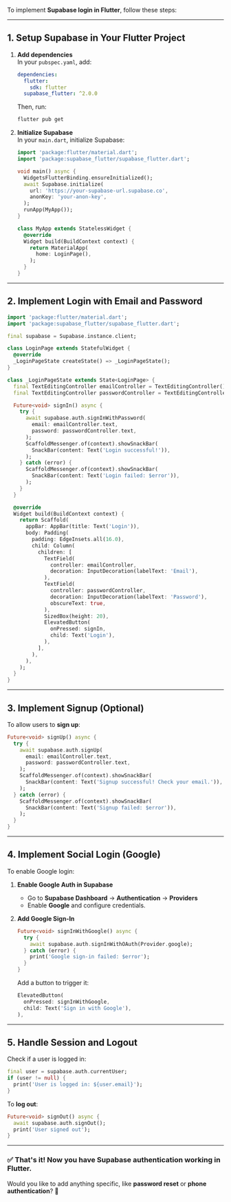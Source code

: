 To implement **Supabase login in Flutter**, follow these steps:

---

## **1. Setup Supabase in Your Flutter Project**
1. **Add dependencies**  
   In your `pubspec.yaml`, add:
   ```yaml
   dependencies:
     flutter:
       sdk: flutter
     supabase_flutter: ^2.0.0
   ```
   Then, run:
   ```sh
   flutter pub get
   ```

2. **Initialize Supabase**  
   In your `main.dart`, initialize Supabase:
   ```dart
   import 'package:flutter/material.dart';
   import 'package:supabase_flutter/supabase_flutter.dart';

   void main() async {
     WidgetsFlutterBinding.ensureInitialized();
     await Supabase.initialize(
       url: 'https://your-supabase-url.supabase.co',
       anonKey: 'your-anon-key',
     );
     runApp(MyApp());
   }

   class MyApp extends StatelessWidget {
     @override
     Widget build(BuildContext context) {
       return MaterialApp(
         home: LoginPage(),
       );
     }
   }
   ```

---

## **2. Implement Login with Email and Password**
```dart
import 'package:flutter/material.dart';
import 'package:supabase_flutter/supabase_flutter.dart';

final supabase = Supabase.instance.client;

class LoginPage extends StatefulWidget {
  @override
  _LoginPageState createState() => _LoginPageState();
}

class _LoginPageState extends State<LoginPage> {
  final TextEditingController emailController = TextEditingController();
  final TextEditingController passwordController = TextEditingController();

  Future<void> signIn() async {
    try {
      await supabase.auth.signInWithPassword(
        email: emailController.text,
        password: passwordController.text,
      );
      ScaffoldMessenger.of(context).showSnackBar(
        SnackBar(content: Text('Login successful!')),
      );
    } catch (error) {
      ScaffoldMessenger.of(context).showSnackBar(
        SnackBar(content: Text('Login failed: $error')),
      );
    }
  }

  @override
  Widget build(BuildContext context) {
    return Scaffold(
      appBar: AppBar(title: Text('Login')),
      body: Padding(
        padding: EdgeInsets.all(16.0),
        child: Column(
          children: [
            TextField(
              controller: emailController,
              decoration: InputDecoration(labelText: 'Email'),
            ),
            TextField(
              controller: passwordController,
              decoration: InputDecoration(labelText: 'Password'),
              obscureText: true,
            ),
            SizedBox(height: 20),
            ElevatedButton(
              onPressed: signIn,
              child: Text('Login'),
            ),
          ],
        ),
      ),
    );
  }
}
```

---

## **3. Implement Signup (Optional)**
To allow users to **sign up**:
```dart
Future<void> signUp() async {
  try {
    await supabase.auth.signUp(
      email: emailController.text,
      password: passwordController.text,
    );
    ScaffoldMessenger.of(context).showSnackBar(
      SnackBar(content: Text('Signup successful! Check your email.')),
    );
  } catch (error) {
    ScaffoldMessenger.of(context).showSnackBar(
      SnackBar(content: Text('Signup failed: $error')),
    );
  }
}
```

---

## **4. Implement Social Login (Google)**
To enable Google login:
1. **Enable Google Auth in Supabase**  
   - Go to **Supabase Dashboard** → **Authentication** → **Providers**  
   - Enable **Google** and configure credentials.

2. **Add Google Sign-In**
   ```dart
   Future<void> signInWithGoogle() async {
     try {
       await supabase.auth.signInWithOAuth(Provider.google);
     } catch (error) {
       print('Google sign-in failed: $error');
     }
   }
   ```
   Add a button to trigger it:
   ```dart
   ElevatedButton(
     onPressed: signInWithGoogle,
     child: Text('Sign in with Google'),
   ),
   ```

---

## **5. Handle Session and Logout**
Check if a user is logged in:
```dart
final user = supabase.auth.currentUser;
if (user != null) {
  print('User is logged in: ${user.email}');
}
```

To **log out**:
```dart
Future<void> signOut() async {
  await supabase.auth.signOut();
  print('User signed out');
}
```

---

### ✅ **That's it! Now you have Supabase authentication working in Flutter.**  
Would you like to add anything specific, like **password reset** or **phone authentication**? 🚀